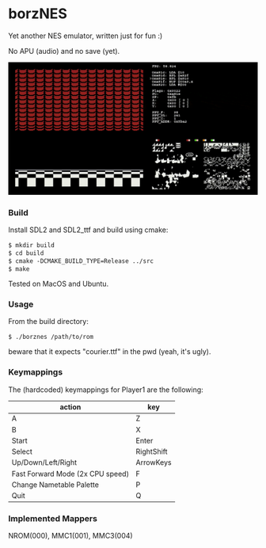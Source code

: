 # borzNES

Yet another NES emulator, written just for fun :)

No APU (audio) and no save (yet).

![screencast](img/screencast.gif)

### Build

Install SDL2 and SDL2_ttf and build using cmake:
```
$ mkdir build
$ cd build
$ cmake -DCMAKE_BUILD_TYPE=Release ../src
$ make
```

Tested on MacOS and Ubuntu.

### Usage

From the build directory:

```
$ ./borznes /path/to/rom
```

beware that it expects "courier.ttf" in the pwd (yeah, it's ugly).

### Keymappings

The (hardcoded) keymappings for Player1 are the following:

| action                           | key        |
|----------------------------------|------------|
| A                                |  Z         |
| B                                |  X         |
| Start                            | Enter      |
| Select                           | RightShift |
| Up/Down/Left/Right               | ArrowKeys  |
| Fast Forward Mode (2x CPU speed) | F          |
| Change Nametable Palette         | P          |
| Quit                             | Q          |

### Implemented Mappers

NROM(000), MMC1(001), MMC3(004)
